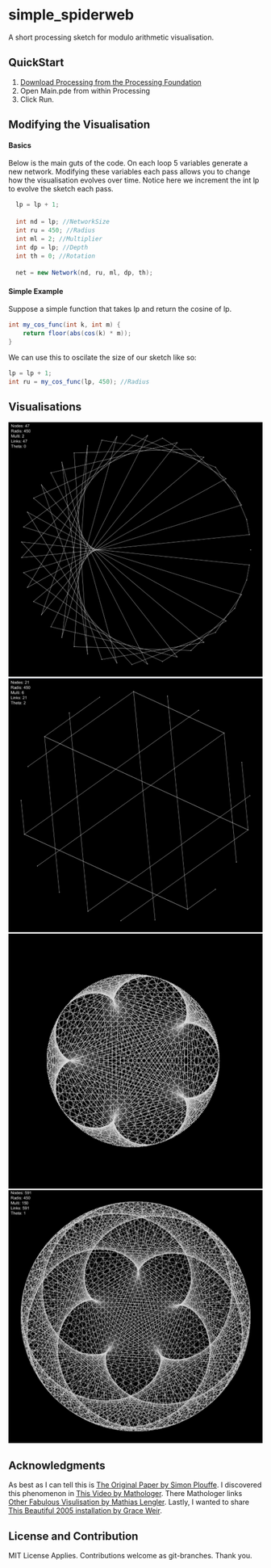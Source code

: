 # simple_spiderweb
A short processing sketch for modulo arithmetic visualisation. 

## QuickStart

1. [Download Processing from the Processing Foundation](https://processing.org/)
2. Open Main.pde from within Processing
3. Click Run.

## Modifying the Visualisation

#### Basics

Below is the main guts of the code.
On each loop 5 variables generate a new network.
Modifying these variables each pass allows you to change how the visualisation evolves over time.
Notice here we increment the int lp to evolve the sketch each pass.

```java
  lp = lp + 1;
  
  int nd = lp; //NetworkSize
  int ru = 450; //Radius
  int ml = 2; //Multiplier
  int dp = lp; //Depth
  int th = 0; //Rotation

  net = new Network(nd, ru, ml, dp, th);
  ```

#### Simple Example

Suppose a simple function that takes lp and return the cosine of lp.

```java
int my_cos_func(int k, int m) {
	return floor(abs(cos(k) * m));
}
```

We can use this to oscilate the size of our sketch like so:

```java
lp = lp + 1;
int ru = my_cos_func(lp, 450); //Radius
```

## Visualisations

![ima](example_imgs/a.png)
![imb](example_imgs/b.png)
![imc](example_imgs/c.png)
![imd](example_imgs/d.png)

## Acknowledgments

As best as I can tell this is [The Original Paper by Simon Plouffe](http://xahlee.info/SpecialPlaneCurves_dir/Cardioid_dir/_p/LightsRaysReflections.pdf). I discovered this phenomenon in [This Video by Mathologer](https://www.youtube.com/watch?v=qhbuKbxJsk8s). There Mathologer links [Other Fabulous Visulisation by Mathias Lengler](https://lengler.dev/TimesTableWebGL/).
Lastly, I wanted to share [This Beautiful 2005 installation by Grace Weir](http://www.graceweir.com/page31/page31.html).


## License and Contribution

MIT License Applies.
Contributions welcome as git-branches.
Thank you.

